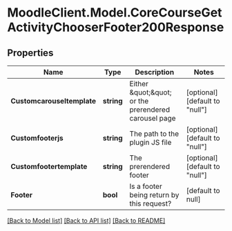 # MoodleClient.Model.CoreCourseGetActivityChooserFooter200Response

## Properties

Name | Type | Description | Notes
------------ | ------------- | ------------- | -------------
**Customcarouseltemplate** | **string** | Either \&quot;\&quot; or the prerendered carousel page | [optional] [default to "null"]
**Customfooterjs** | **string** | The path to the plugin JS file | [optional] [default to "null"]
**Customfootertemplate** | **string** | The prerendered footer | [optional] [default to "null"]
**Footer** | **bool** | Is a footer being return by this request? | [default to null]

[[Back to Model list]](../README.md#documentation-for-models) [[Back to API list]](../README.md#documentation-for-api-endpoints) [[Back to README]](../README.md)

